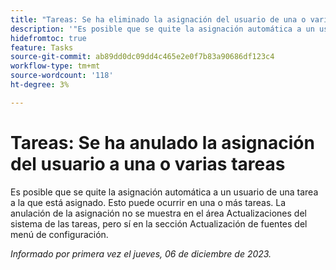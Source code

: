 ```yaml
---
title: "Tareas: Se ha eliminado la asignación del usuario de una o varias tareas"
description: '"Es posible que se quite la asignación automática a un usuario de una tarea a la que está asignado. Esto puede ocurrir en una o más tareas. La anulación de la asignación no se muestra en el área Actualizaciones del sistema de las tareas, aunque sí en la sección Actualización de fuentes del menú de configuración".'
hidefromtoc: true
feature: Tasks
source-git-commit: ab89dd0dc09dd4c465e2e0f7b83a90686df123c4
workflow-type: tm+mt
source-wordcount: '118'
ht-degree: 3%

---
```



# Tareas: Se ha anulado la asignación del usuario a una o varias tareas

Es posible que se quite la asignación automática a un usuario de una tarea a la que está asignado. Esto puede ocurrir en una o más tareas. La anulación de la asignación no se muestra en el área Actualizaciones del sistema de las tareas, pero sí en la sección Actualización de fuentes del menú de configuración.

_Informado por primera vez el jueves, 06 de diciembre de 2023._
